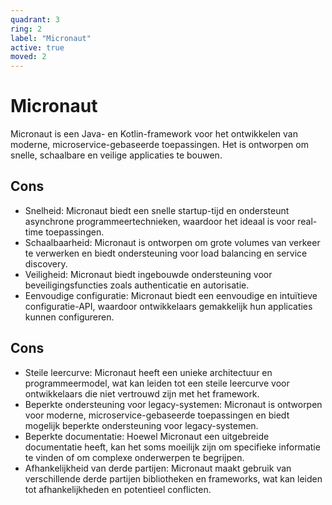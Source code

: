 ```yaml
---
quadrant: 3
ring: 2
label: "Micronaut"
active: true
moved: 2
---
```

# Micronaut

Micronaut is een Java- en Kotlin-framework voor het ontwikkelen van moderne, microservice-gebaseerde toepassingen. Het is ontworpen om snelle, schaalbare en veilige applicaties te bouwen.

## Cons

- Snelheid: Micronaut biedt een snelle startup-tijd en ondersteunt asynchrone programmeertechnieken, waardoor het ideaal is voor real-time toepassingen.
- Schaalbaarheid: Micronaut is ontworpen om grote volumes van verkeer te verwerken en biedt ondersteuning voor load balancing en service discovery.
- Veiligheid: Micronaut biedt ingebouwde ondersteuning voor beveiligingsfuncties zoals authenticatie en autorisatie.
- Eenvoudige configuratie: Micronaut biedt een eenvoudige en intuïtieve configuratie-API, waardoor ontwikkelaars gemakkelijk hun applicaties kunnen configureren.

## Cons

- Steile leercurve: Micronaut heeft een unieke architectuur en programmeermodel, wat kan leiden tot een steile leercurve voor ontwikkelaars die niet vertrouwd zijn met het framework.
- Beperkte ondersteuning voor legacy-systemen: Micronaut is ontworpen voor moderne, microservice-gebaseerde toepassingen en biedt mogelijk beperkte ondersteuning voor legacy-systemen.
- Beperkte documentatie: Hoewel Micronaut een uitgebreide documentatie heeft, kan het soms moeilijk zijn om specifieke informatie te vinden of om complexe onderwerpen te begrijpen.
- Afhankelijkheid van derde partijen: Micronaut maakt gebruik van verschillende derde partijen bibliotheken en frameworks, wat kan leiden tot afhankelijkheden en potentieel conflicten.
